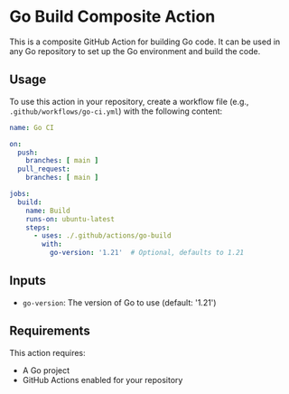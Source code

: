 # Go Build Composite Action

This is a composite GitHub Action for building Go code. It can be used in any Go repository to set up the Go environment and build the code.

## Usage

To use this action in your repository, create a workflow file (e.g., `.github/workflows/go-ci.yml`) with the following content:

```yaml
name: Go CI

on:
  push:
    branches: [ main ]
  pull_request:
    branches: [ main ]

jobs:
  build:
    name: Build
    runs-on: ubuntu-latest
    steps:
      - uses: ./.github/actions/go-build
        with:
          go-version: '1.21'  # Optional, defaults to 1.21
```

## Inputs

- `go-version`: The version of Go to use (default: '1.21')

## Requirements

This action requires:
- A Go project
- GitHub Actions enabled for your repository 